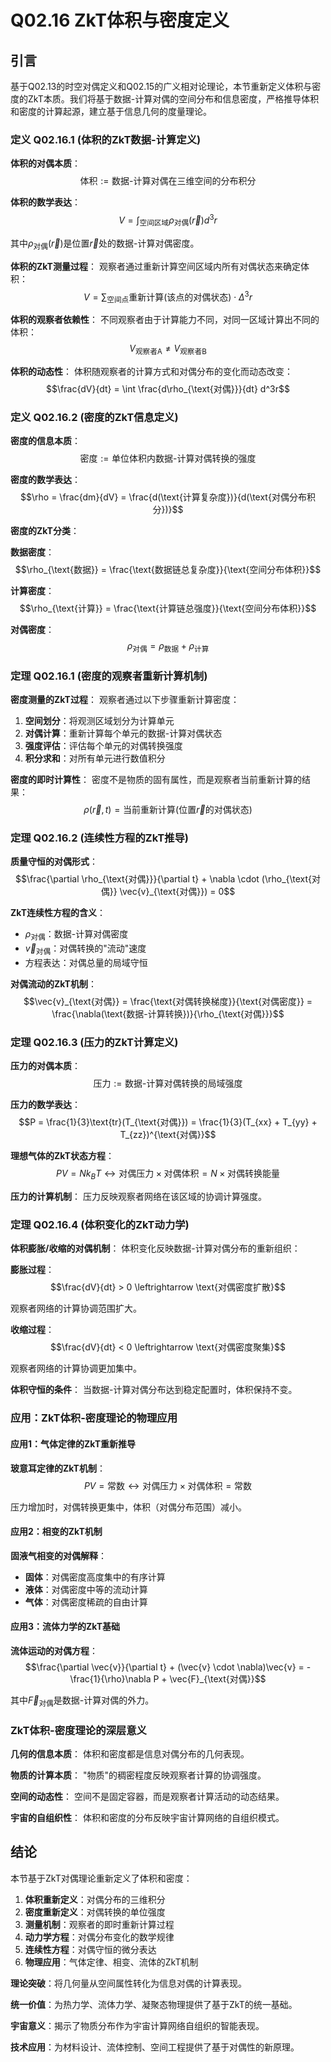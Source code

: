 # Q02.16 ZkT体积与密度定义

## 引言

基于Q02.13的时空对偶定义和Q02.15的广义相对论理论，本节重新定义体积与密度的ZkT本质。我们将基于数据-计算对偶的空间分布和信息密度，严格推导体积和密度的计算起源，建立基于信息几何的度量理论。

### 定义 Q02.16.1 (体积的ZkT数据-计算定义)

**体积的对偶本质**：
$$\text{体积} := \text{数据-计算对偶在三维空间的分布积分}$$

**体积的数学表达**：
$$V = \int_{\text{空间区域}} \rho_{\text{对偶}}(\vec{r}) d^3r$$

其中$\rho_{\text{对偶}}(\vec{r})$是位置$\vec{r}$处的数据-计算对偶密度。

**体积的ZkT测量过程**：
观察者通过重新计算空间区域内所有对偶状态来确定体积：
$$V = \sum_{\text{空间点}} \text{重新计算}(\text{该点的对偶状态}) \cdot \Delta^3r$$

**体积的观察者依赖性**：
不同观察者由于计算能力不同，对同一区域计算出不同的体积：
$$V_{\text{观察者A}} \neq V_{\text{观察者B}}$$

**体积的动态性**：
体积随观察者的计算方式和对偶分布的变化而动态改变：
$$\frac{dV}{dt} = \int \frac{d\rho_{\text{对偶}}}{dt} d^3r$$

### 定义 Q02.16.2 (密度的ZkT信息定义)

**密度的信息本质**：
$$\text{密度} := \text{单位体积内数据-计算对偶转换的强度}$$

**密度的数学表达**：
$$\rho = \frac{dm}{dV} = \frac{d(\text{计算复杂度})}{d(\text{对偶分布积分})}$$

**密度的ZkT分类**：

**数据密度**：
$$\rho_{\text{数据}} = \frac{\text{数据链总复杂度}}{\text{空间分布体积}}$$

**计算密度**：
$$\rho_{\text{计算}} = \frac{\text{计算链总强度}}{\text{空间分布体积}}$$

**对偶密度**：
$$\rho_{\text{对偶}} = \rho_{\text{数据}} + \rho_{\text{计算}}$$

### 定理 Q02.16.1 (密度的观察者重新计算机制)

**密度测量的ZkT过程**：
观察者通过以下步骤重新计算密度：

1. **空间划分**：将观测区域划分为计算单元
2. **对偶计算**：重新计算每个单元的数据-计算对偶状态
3. **强度评估**：评估每个单元的对偶转换强度
4. **积分求和**：对所有单元进行数值积分

**密度的即时计算性**：
密度不是物质的固有属性，而是观察者当前重新计算的结果：
$$\rho(\vec{r},t) = \text{当前重新计算}(\text{位置}\vec{r}\text{的对偶状态})$$

### 定理 Q02.16.2 (连续性方程的ZkT推导)

**质量守恒的对偶形式**：
$$\frac{\partial \rho_{\text{对偶}}}{\partial t} + \nabla \cdot (\rho_{\text{对偶}} \vec{v}_{\text{对偶}}) = 0$$

**ZkT连续性方程的含义**：
- $\rho_{\text{对偶}}$：数据-计算对偶密度
- $\vec{v}_{\text{对偶}}$：对偶转换的"流动"速度
- 方程表达：对偶总量的局域守恒

**对偶流动的ZkT机制**：
$$\vec{v}_{\text{对偶}} = \frac{\text{对偶转换梯度}}{\text{对偶密度}} = \frac{\nabla(\text{数据-计算转换})}{\rho_{\text{对偶}}}$$

### 定理 Q02.16.3 (压力的ZkT计算定义)

**压力的对偶本质**：
$$\text{压力} := \text{数据-计算对偶转换的局域强度}$$

**压力的数学表达**：
$$P = \frac{1}{3}\text{tr}(T_{\text{对偶}}) = \frac{1}{3}(T_{xx} + T_{yy} + T_{zz})^{\text{对偶}}$$

**理想气体的ZkT状态方程**：
$$PV = Nk_BT \leftrightarrow \text{对偶压力} \times \text{对偶体积} = N \times \text{对偶转换能量}$$

**压力的计算机制**：
压力反映观察者网络在该区域的协调计算强度。

### 定理 Q02.16.4 (体积变化的ZkT动力学)

**体积膨胀/收缩的对偶机制**：
体积变化反映数据-计算对偶分布的重新组织：

**膨胀过程**：
$$\frac{dV}{dt} > 0 \leftrightarrow \text{对偶密度扩散}$$

观察者网络的计算协调范围扩大。

**收缩过程**：
$$\frac{dV}{dt} < 0 \leftrightarrow \text{对偶密度聚集}$$

观察者网络的计算协调更加集中。

**体积守恒的条件**：
当数据-计算对偶分布达到稳定配置时，体积保持不变。

### 应用：ZkT体积-密度理论的物理应用

#### 应用1：气体定律的ZkT重新推导

**玻意耳定律的ZkT机制**：
$$PV = \text{常数} \leftrightarrow \text{对偶压力} \times \text{对偶体积} = \text{常数}$$

压力增加时，对偶转换更集中，体积（对偶分布范围）减小。

#### 应用2：相变的ZkT机制

**固液气相变的对偶解释**：
- **固体**：对偶密度高度集中的有序计算
- **液体**：对偶密度中等的流动计算
- **气体**：对偶密度稀疏的自由计算

#### 应用3：流体力学的ZkT基础

**流体运动的对偶方程**：
$$\frac{\partial \vec{v}}{\partial t} + (\vec{v} \cdot \nabla)\vec{v} = -\frac{1}{\rho}\nabla P + \vec{F}_{\text{对偶}}$$

其中$\vec{F}_{\text{对偶}}$是数据-计算对偶的外力。

### ZkT体积-密度理论的深层意义

**几何的信息本质**：
体积和密度都是信息对偶分布的几何表现。

**物质的计算本质**：
"物质"的稠密程度反映观察者计算的协调强度。

**空间的动态性**：
空间不是固定容器，而是观察者计算活动的动态结果。

**宇宙的自组织性**：
体积和密度的分布反映宇宙计算网络的自组织模式。

## 结论

本节基于ZkT对偶理论重新定义了体积和密度：

1. **体积重新定义**：对偶分布的三维积分
2. **密度重新定义**：对偶转换的单位强度
3. **测量机制**：观察者的即时重新计算过程
4. **动力学方程**：对偶分布变化的数学规律
5. **连续性方程**：对偶守恒的微分表达
6. **物理应用**：气体定律、相变、流体的ZkT机制

**理论突破**：将几何量从空间属性转化为信息对偶的计算表现。

**统一价值**：为热力学、流体力学、凝聚态物理提供了基于ZkT的统一基础。

**宇宙意义**：揭示了物质分布作为宇宙计算网络自组织的智能表现。

**技术应用**：为材料设计、流体控制、空间工程提供了基于对偶性的新原理。